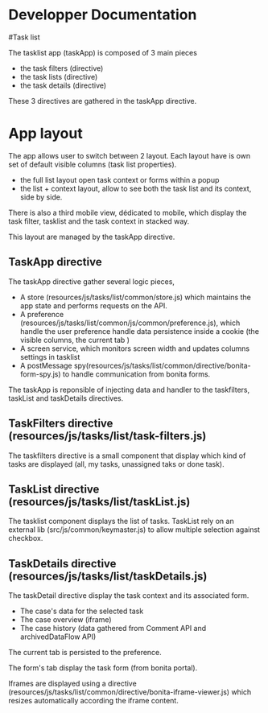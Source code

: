 # Developper Documentation



#Task list

The tasklist app (taskApp) is composed of 3 main pieces
- the task filters (directive)
- the task lists (directive)
- the task details (directive)

These 3 directives are gathered in the taskApp directive.

# App layout

The app allows user to switch between 2 layout. Each layout have is own set of default visible columns (task list properties). 
- the full list layout open task context or forms within a popup
- the list + context layout, allow to see both the task list and its context, side by side.

There is also a third mobile view, dédicated to mobile, which display the task filter, tasklist and the task context in stacked way.

This layout are managed by the taskApp directive.

## TaskApp directive

The taskApp directive gather several logic pieces,
- A store (resources/js/tasks/list/common/store.js) which maintains the app state and performs requests on the API.
- A preference (resources/js/tasks/list/common/js/common/preference.js), which handle the user preference handle data persistence inside a cookie (the visible columns, the current tab )
- A screen service, which monitors screen width and updates columns settings in tasklist
- A postMessage spy(resources/js/tasks/list/common/directive/bonita-form-spy.js) to handle communication from bonita forms.

The taskApp is reponsible of injecting data and handler to the taskfilters, taskList and taskDetails directives.

## TaskFilters directive (resources/js/tasks/list/task-filters.js)

The taskfilters directive is a small component that display which kind of tasks are displayed (all, my tasks, unassigned taks or done task). 

## TaskList directive (resources/js/tasks/list/taskList.js)

The tasklist component displays the list of tasks. TaskList rely on an external lib (src/js/common/keymaster.js) to allow multiple selection against checkbox.

## TaskDetails directive (resources/js/tasks/list/taskDetails.js)

The taskDetail directive display the task context and its associated form.
  - The case's data for the selected task
  - The case overview (iframe)
  - The case history (data gathered from Comment API and archivedDataFlow API)

The current tab is persisted to the preference.

The form's tab display the task form (from bonita portal). 

Iframes are displayed using a directive (resources/js/tasks/list/common/directive/bonita-iframe-viewer.js) which resizes automatically according the iframe content.
